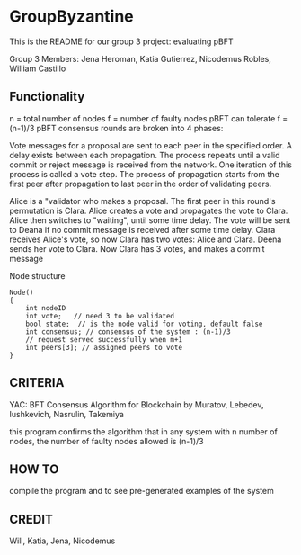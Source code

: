 # GroupByzantine
This is the README for our group 3 project: evaluating pBFT

Group 3 Members: Jena Heroman, Katia Gutierrez, Nicodemus Robles, William Castillo

## Functionality

n = total number of nodes
f = number of faulty nodes
pBFT can tolerate f = (n-1)/3
pBFT consensus rounds are broken into 4 phases:

Vote messages for a proposal are sent to each peer in the specified order.
A delay exists between each propagation. The process repeats until a valid commit or reject message is received from the network. One iteration of this process is called a vote step. The process of propagation starts from the first peer after propagation to last peer in the order of validating peers.
 
Alice is a "validator who makes a proposal. The first peer in this round's permutation is Clara. Alice creates a vote and propagates the vote to Clara. Alice then switches to "waiting", until some time delay. The vote will be sent to Deana if no commit message is received after some time delay. Clara receives Alice's vote, so now Clara has two votes: Alice and Clara. Deena sends her vote to Clara. Now Clara has 3 votes, and makes a commit message

Node structure

```
Node()
{
	int nodeID
    int vote;   // need 3 to be validated
    bool state;  // is the node valid for voting, default false
    int consensus; // consensus of the system : (n-1)/3
    // request served successfully when m+1
    int peers[3]; // assigned peers to vote
}
```

## CRITERIA
YAC: BFT Consensus Algorithm for Blockchain
by Muratov, Lebedev, Iushkevich, Nasrulin, Takemiya

this program confirms the algorithm that in any system with n number of nodes, the number of faulty nodes allowed is (n-1)/3

## HOW TO
compile the program and to see pre-generated examples of the system

## CREDIT
Will, Katia, Jena, Nicodemus 
